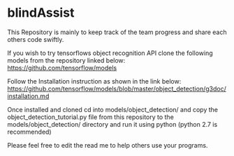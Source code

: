 # blindAssist
This Repository is mainly to keep track of the team progress and share each others code swiftly.

If you wish to try tensorflows object recognition API clone the following models from the repository linked below:
https://github.com/tensorflow/models

Follow the Installation instruction as shown in the link below:
https://github.com/tensorflow/models/blob/master/object_detection/g3doc/installation.md

Once installed and cloned cd into models/object_detection/ and copy the object_detection_tutorial.py file from this repository to the models/object_detection/ directory and run it using python (python 2.7 is recommended)

Please feel free to edit the read me to help others use your programs.
